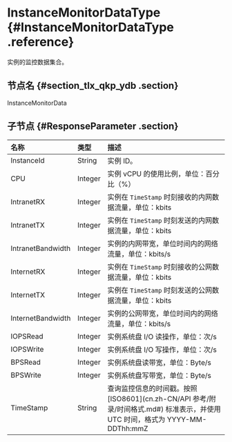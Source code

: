 # InstanceMonitorDataType {#InstanceMonitorDataType .reference}

实例的监控数据集合。

## 节点名 {#section_tlx_qkp_ydb .section}

InstanceMonitorData

## 子节点 {#ResponseParameter .section}

|名称|类型|描述|
|:-|:-|:-|
|InstanceId|String|实例 ID。|
|CPU|Integer|实例 vCPU 的使用比例，单位：百分比（%）|
|IntranetRX|Integer|实例在 `TimeStamp` 时刻接收的内网数据流量，单位：kbits|
|IntranetTX|Integer|实例在 `TimeStamp` 时刻发送的内网数据流量，单位：kbits|
|IntranetBandwidth|Integer|实例的内网带宽，单位时间内的网络流量，单位：kbits/s|
|InternetRX|Integer|实例在 `TimeStamp` 时刻接收的公网数据流量，单位：kbits|
|InternetTX|Integer|实例在 `TimeStamp` 时刻发送的公网数据流量，单位：kbits|
|InternetBandwidth|Integer|实例的公网带宽，单位时间内的网络流量，单位：kbits/s|
|IOPSRead|Integer|实例系统盘 I/O 读操作，单位：次/s|
|IOPSWrite|Integer|实例系统盘 I/O 写操作，单位：次/s|
|BPSRead|Integer|实例系统盘读带宽，单位：Byte/s|
|BPSWrite|Integer|实例系统盘写带宽，单位：Byte/s|
|TimeStamp|String|查询监控信息的时间戳。按照 [ISO8601](cn.zh-CN/API 参考/附录/时间格式.md#) 标准表示，并使用 UTC 时间，格式为 YYYY-MM-DDThh:mmZ|

